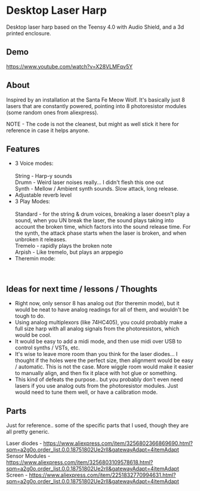 # Desktop Laser Harp
Desktop laser harp based on the Teensy 4.0 with Audio Shield, and a 3d printed enclosure.

## Demo
https://www.youtube.com/watch?v=X28VLMFqv5Y

## About
Inspired by an installation at the Santa Fe Meow Wolf. It's basically just 8 lasers that are constantly powered, pointing into 8 photoresistor modules (some random ones from aliexpress). 

NOTE - The code is not the cleanest, but might as well stick it here for reference in case it helps anyone. 

## Features
- 3 Voice modes: <br>
  <br>String - Harp-y sounds
  <br>Drumn  - Weird laser noises really... I didn't flesh this one out
  <br>Synth  - Mellow / Ambient synth sounds. Slow attack, long release.
- Adjustable reverb level
- 3 Play Modes: <br>
  <br> Standard - for the string & drum voices, breaking a laser doesn't play a sound, when you UN break the laser, the sound plays taking into account the broken time, which factors into the sound release time. For the synth, the attack phase starts when the laser is broken, and when unbroken it releases.
  <br> Tremelo - rapidly plays the broken note
  <br> Arpish - Like tremelo, but plays an arppegio
- Theremin mode: <br>
<br>

## Ideas for next time / lessons / Thoughts

- Right now, only sensor 8 has analog out (for theremin mode), but it would be neat to have analog readings for all of them, and wouldn't be tough to do. 
- Using analog multiplexors (like 74HC405), you could probably make a full size harp with all analog signals from the photoresistors, which would be cool.
- It would be easy to add a midi mode, and then use midi over USB to control synths / VSTs, etc.
- It's wise to leave more room than you think for the laser diodes... I thought if the holes were the perfect size, then alignment would be easy / automatic. This is not the case. More wiggle room would make it easier to manually align, and then fix it place with hot glue or something.
- This kind of defeats the purpose.. but you probably don't even need lasers if you use analog outs from the photoresistor modules. Just would need to tune them well, or have a calibration mode.

## Parts
Just for reference.. some of the specific parts that I used, though they are all pretty generic.

Laser diodes - https://www.aliexpress.com/item/3256802366869690.html?spm=a2g0o.order_list.0.0.18751802Ue2rlI&gatewayAdapt=4itemAdapt
Sensor Modules - https://www.aliexpress.com/item/3256803109578618.html?spm=a2g0o.order_list.0.0.18751802Ue2rlI&gatewayAdapt=4itemAdapt
Screen - https://www.aliexpress.com/item/2251832770994631.html?spm=a2g0o.order_list.0.0.18751802Ue2rlI&gatewayAdapt=4itemAdapt
